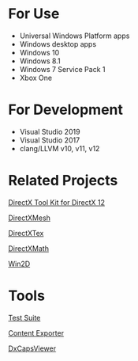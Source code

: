 # For Use
* Universal Windows Platform apps
* Windows desktop apps
* Windows 10
* Windows 8.1
* Windows 7 Service Pack 1
* Xbox One

# For Development
* Visual Studio 2019
* Visual Studio 2017
* clang/LLVM v10, v11, v12

# Related Projects

[DirectX Tool Kit for DirectX 12](https://github.com/Microsoft/DirectXTK12)

[DirectXMesh](https://github.com/Microsoft/DirectXMesh)

[DirectXTex](https://github.com/Microsoft/DirectXTex)

[DirectXMath](https://github.com/Microsoft/DirectXMath)

[Win2D](https://github.com/Microsoft/Win2D)

# Tools

[Test Suite](https://github.com/walbourn/directxtktest/wiki)

[Content Exporter](https://github.com/walbourn/contentexporter)

[DxCapsViewer](https://github.com/microsoft/DxCapsViewer)

